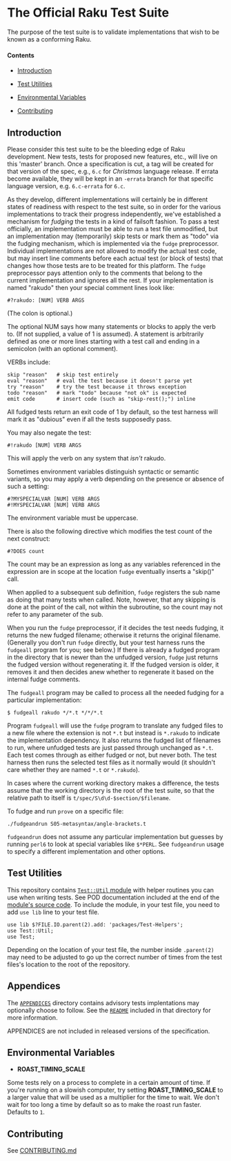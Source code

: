 # The Official Raku Test Suite

The purpose of the test suite is to validate implementations that wish to be known
as a conforming Raku.

#### Contents

-  [Introduction](#introduction)

-  [Test Utilities](#test-utilities)

-  [Environmental Variables](#environmental-variables)

-  [Contributing](CONTRIBUTING.md)

## Introduction

Please consider this test suite to be the bleeding edge of Raku
development.  New tests, tests for proposed new features, etc.,
will live on this 'master' branch.  Once a specification is cut, a tag
will be created for that version of the spec, e.g., `6.c` for *Christmas*
language release.  If errata become available, they will be kept in an `-errata`
branch for that specific language version, e.g. `6.c-errata` for `6.c`.

As they develop, different implementations will certainly be in
different states of readiness with respect to the test suite, so
in order for the various implementations to track their progress
independently, we've established a mechanism for _fudging_ the
tests in a kind of failsoft fashion.  To pass a test officially,
an implementation must be able to run a test file unmodified, but an
implementation may (temporarily) skip tests or mark them as "todo" via
the fudging mechanism, which is implemented via the `fudge` preprocessor.
Individual implementations are not allowed to modify the actual test
code, but may insert line comments before each actual test (or block
of tests) that changes how those tests are to be treated for this
platform.  The `fudge` preprocessor pays attention only to the comments
that belong to the current implementation and ignores all the rest.  If your
implementation is named "rakudo" then your special comment lines look like:

    #?rakudo: [NUM] VERB ARGS

(The colon is optional.)

The optional NUM says how many statements or blocks to apply the
verb to.  (If not supplied, a value of 1 is assumed).  A statement
is arbitrarily defined as one or more lines starting with a test call
and ending in a semicolon (with an optional comment).

VERBs include:

    skip "reason"	# skip test entirely
    eval "reason"	# eval the test because it doesn't parse yet
    try "reason"	# try the test because it throws exception
    todo "reason"	# mark "todo" because "not ok" is expected
    emit code		# insert code (such as "skip-rest();") inline

All fudged tests return an exit code of 1 by default, so the test harness
will mark it as "dubious" even if all the tests supposedly pass.

You may also negate the test:

    #!rakudo [NUM] VERB ARGS

This will apply the verb on any system that *isn't* rakudo.

Sometimes environment variables distinguish syntactic or semantic
variants, so you may apply a verb depending on the presence or absence
of such a setting:

    #?MYSPECIALVAR [NUM] VERB ARGS
    #!MYSPECIALVAR [NUM] VERB ARGS

The environment variable must be uppercase.

There is also the following directive which modifies the test count of
the next construct:

    #?DOES count

The count may be an expression as long as any variables referenced in
the expression are in scope at the location `fudge` eventually inserts a
"skip()" call.

When applied to a subsequent sub definition, `fudge` registers the sub name as
doing that many tests when called.  Note, however, that any skipping
is done at the point of the call, not within the subroutine, so the count
may not refer to any parameter of the sub.

When you run the `fudge` preprocessor, if it decides the test needs
fudging, it returns the new fudged filename; otherwise it returns
the original filename.  (Generally you don't run `fudge` directly,
but your test harness runs the `fudgeall` program for you; see below.)
If there is already a fudged program in the directory that is newer
than the unfudged version, `fudge` just returns the fudged version
without regenerating it.  If the fudged version is older, it removes
it and then decides anew whether to regenerate it based on the internal
fudge comments.

The `fudgeall` program may be called to process all the needed fudging
for a particular implementation:

```
$ fudgeall rakudo */*.t */*/*.t
```

Program `fudgeall` will use the `fudge` program to translate any fudged files to a new
file where the extension is not `*.t` but instead is `*.rakudo` to indicate
the implementation dependency.  It also returns the fudged list of filenames
to run, where unfudged tests are just passed through unchanged as `*.t`.
Each test comes through as either fudged or not, but never both.
The test harness then runs the selected test files as it normally
would (it shouldn't care whether they are named `*.t` or `*.rakudo`).

In cases where the current working directory makes a difference, the tests
assume that the working directory is the root of the test suite, so that the
relative path to itself is `t/spec/S\d\d-$section/$filename`.

To fudge and run `prove` on a specific file:

    ./fudgeandrun S05-metasyntax/angle-brackets.t

`fudgeandrun` does not assume any particular implementation but guesses by running
`perl6` to look at special variables like `$*PERL`.  See `fudgeandrun` usage to
specify a different implementation and other options.

## Test Utilities

This repository contains
[`Test::Util` module](packages/Test-Helpers/lib/Test/Util.rakumod) with helper routines
you can use when writing tests.  See POD documentation included at the end of
the [module's source code](packages/Test-Helpers/lib/Test/Util.rakumod).  To include
the module, in your test file, you need to add `use lib` line to your test file.

    use lib $?FILE.IO.parent(2).add: 'packages/Test-Helpers';
    use Test::Util;
    use Test;

Depending on the location of your test file, the number inside `.parent(2)`
may need to be adjusted to go up the correct number of times from the test
files's location to the root of the repository.

## Appendices

The [`APPENDICES`](APPENDICES/) directory contains advisory tests implentations
may optionally choose to follow.  See the [`README`](APPENDICES/README.md)
included in that directory for more information.

APPENDICES are not included in released versions of the specification.

## Environmental Variables

- **ROAST_TIMING_SCALE**

Some tests rely on a process to complete in a certain amount of time.  If you're
running on a slowish computer, try setting **ROAST_TIMING_SCALE** to a larger
value that will be used as a multiplier for the time to wait.  We don't wait for
too long a time by default so as to make the roast run faster.  Defaults to `1`.

## Contributing

See [CONTRIBUTING.md](CONTRIBUTING.md)
